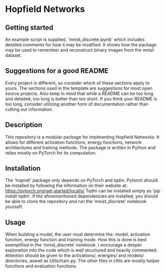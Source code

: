 # Hopfield Networks

## Getting started

An example script is supplied, 'mnist_discrete.ipynb' which includes detailed comments for how it may be modified.
It shows how the package may be used to remember and reconstruct binary images from the mnist dataset.

## Suggestions for a good README
Every project is different, so consider which of these sections apply to yours. The sections used in the template are suggestions for most open source projects. Also keep in mind that while a README can be too long and detailed, too long is better than too short. If you think your README is too long, consider utilizing another form of documentation rather than cutting out information.

## Description
This repository is a modular package for implmenting Hopfield Networks.
It allows for different activation functions, energy functions, network architectures and training methods.
The package is written in Python and relies mostly on PyTorch for its computation.

## Installation
The 'hopnet' package only depends on PyTorch and tqdm. 
Pytorch should be installed by following the information on their website at: https://pytorch.org/get-started/locally/
Tqdm can be installed simply as 'pip install tqdm'.
If the aforementioned dependencies are installed, you should be able to clone the repository and run the 'mnist_discrete' notebook yourself.


## Usage
When building a model, the user must determine the: model, activation function, energy function and training mode.
How this is done is best exemplified in the 'mnist_discrete' notebook. I encourage a deeper exploration into the code
which is well structured and heavily commented. Attention should be given to the activations/, energies/ and models/ directories, aswell as Utils/train.py.
The other files in Utils are mostly helper functions and evaluation functions.